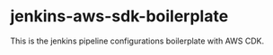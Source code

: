 # jenkins-aws-sdk-boilerplate
This is the jenkins pipeline configurations boilerplate  with AWS CDK.
